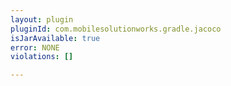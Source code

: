 ```yaml
---
layout: plugin
pluginId: com.mobilesolutionworks.gradle.jacoco
isJarAvailable: true
error: NONE
violations: []

---
```

